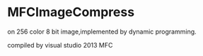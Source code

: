 # MFCImageCompress
on 256 color 8 bit image,implemented by dynamic programming.

compiled by visual studio 2013 MFC
